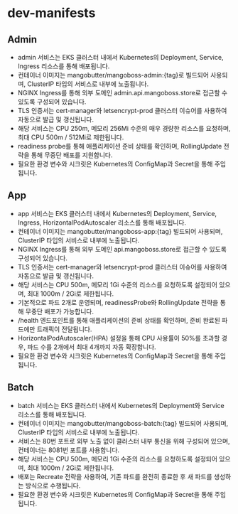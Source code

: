 # dev-manifests

## Admin
- admin 서비스는 EKS 클러스터 내에서 Kubernetes의 Deployment, Service, Ingress 리소스를 통해 배포됩니다.
- 컨테이너 이미지는 mangobutter/mangoboss-admin:{tag}로 빌드되어 사용되며, ClusterIP 타입의 서비스로 내부에 노출됩니다.
- NGINX Ingress를 통해 외부 도메인 admin.api.mangoboss.store로 접근할 수 있도록 구성되어 있습니다.
- TLS 인증서는 cert-manager와 letsencrypt-prod 클러스터 이슈어를 사용하여 자동으로 발급 및 갱신됩니다.
- 해당 서비스는 CPU 250m, 메모리 256Mi 수준의 매우 경량한 리소스를 요청하며, 최대 CPU 500m / 512Mi로 제한됩니다.
- readiness probe를 통해 애플리케이션 준비 상태를 확인하며, RollingUpdate 전략을 통해 무중단 배포를 지원합니다.
- 필요한 환경 변수와 시크릿은 Kubernetes의 ConfigMap과 Secret을 통해 주입됩니다.


## App
- app 서비스는 EKS 클러스터 내에서 Kubernetes의 Deployment, Service, Ingress, HorizontalPodAutoscaler 리소스를 통해 배포됩니다.
- 컨테이너 이미지는 mangobutter/mangoboss-app:{tag} 빌드되어 사용되며, ClusterIP 타입의 서비스로 내부에 노출됩니다.
- NGINX Ingress를 통해 외부 도메인 api.mangoboss.store로 접근할 수 있도록 구성되어 있습니다.
- TLS 인증서는 cert-manager와 letsencrypt-prod 클러스터 이슈어를 사용하여 자동으로 발급 및 갱신됩니다.
- 해당 서비스는 CPU 500m, 메모리 1Gi 수준의 리소스를 요청하도록 설정되어 있으며, 최대 1000m / 2Gi로 제한됩니다.
- 기본적으로 파드 2개로 운영되며, readinessProbe와 RollingUpdate 전략을 통해 무중단 배포가 가능합니다.
- /health 엔드포인트를 통해 애플리케이션의 준비 상태를 확인하며, 준비 완료된 파드에만 트래픽이 전달됩니다.
- HorizontalPodAutoscaler(HPA) 설정을 통해 CPU 사용률이 50%를 초과할 경우, 파드 수를 2개에서 최대 4개까지 자동 확장합니다.
- 필요한 환경 변수와 시크릿은 Kubernetes의 ConfigMap과 Secret을 통해 주입됩니다.

## Batch
- batch 서비스는 EKS 클러스터 내에서 Kubernetes의 Deployment와 Service 리소스를 통해 배포됩니다.
- 컨테이너 이미지는 mangobutter/mangoboss-batch:{tag} 빌드되어 사용되며, ClusterIP 타입의 서비스로 내부에 노출됩니다.
- 서비스는 80번 포트로 외부 노출 없이 클러스터 내부 통신을 위해 구성되어 있으며, 컨테이너는 8081번 포트를 사용합니다.
- 해당 서비스는 CPU 500m, 메모리 1Gi 수준의 리소스를 요청하도록 설정되어 있으며, 최대 1000m / 2Gi로 제한됩니다.
- 배포는 Recreate 전략을 사용하여, 기존 파드를 완전히 종료한 후 새 파드를 생성하는 방식으로 수행됩니다.
- 필요한 환경 변수와 시크릿은 Kubernetes의 ConfigMap과 Secret을 통해 주입됩니다.
